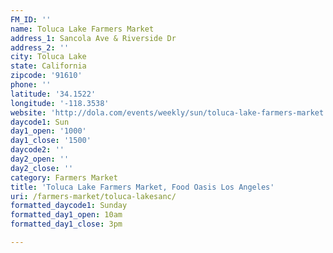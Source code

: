 ```yaml
---
FM_ID: ''
name: Toluca Lake Farmers Market
address_1: Sancola Ave & Riverside Dr
address_2: ''
city: Toluca Lake
state: California
zipcode: '91610'
phone: ''
latitude: '34.1522'
longitude: '-118.3538'
website: 'http://dola.com/events/weekly/sun/toluca-lake-farmers-market'
daycode1: Sun
day1_open: '1000'
day1_close: '1500'
daycode2: ''
day2_open: ''
day2_close: ''
category: Farmers Market
title: 'Toluca Lake Farmers Market, Food Oasis Los Angeles'
uri: /farmers-market/toluca-lakesanc/
formatted_daycode1: Sunday
formatted_day1_open: 10am
formatted_day1_close: 3pm

---
```

